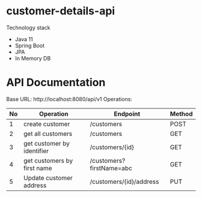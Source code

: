 # customer-details-api
  Technology stack
  - Java 11
  - Spring Boot
  - JPA
  - In Memory DB
  
# API Documentation
  Base URL: http://localhost:8080/api/v1
  Operations:
  
  |No| Operation | Endpoint | Method
|----|---|---|---|
|1| create customer  |/customers| POST |
|2| get all customers | /customers | GET |
|3| get customer by identifier |/customers/{id} |GET | 
|4| get customers by first name |/customers?firstName=abc | GET |
|5| Update customer address  | /customers/{id}/address | PUT |

  
  
  
